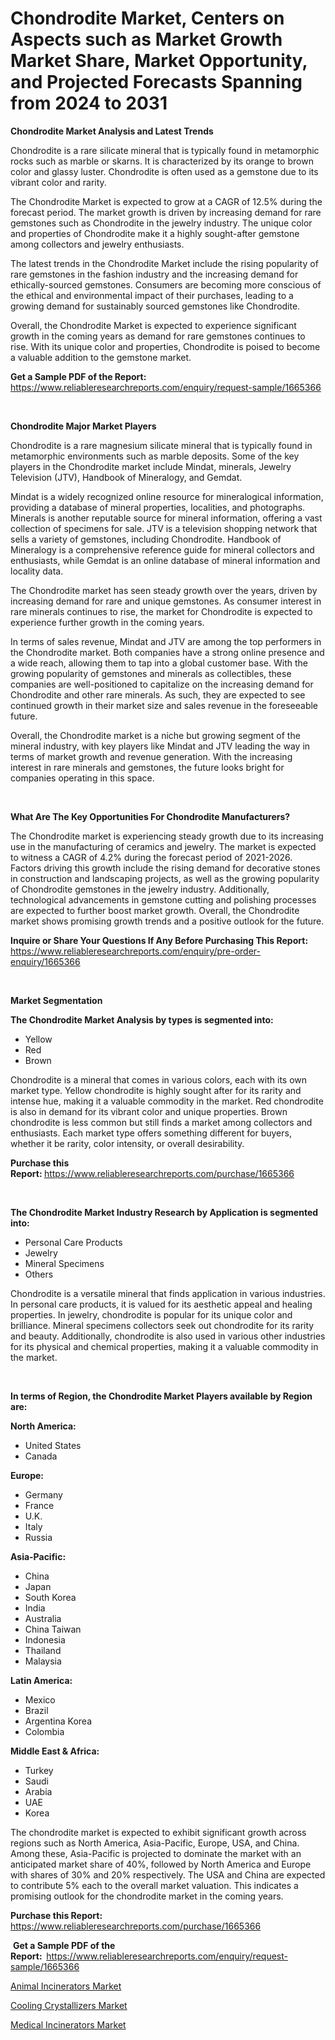 <p><h1>Chondrodite Market, Centers on Aspects such as Market Growth Market Share, Market Opportunity, and Projected Forecasts Spanning from 2024 to 2031</h1></p><p><strong>Chondrodite Market Analysis and Latest Trends</strong></p>
<p><p>Chondrodite is a rare silicate mineral that is typically found in metamorphic rocks such as marble or skarns. It is characterized by its orange to brown color and glassy luster. Chondrodite is often used as a gemstone due to its vibrant color and rarity.</p><p>The Chondrodite Market is expected to grow at a CAGR of 12.5% during the forecast period. The market growth is driven by increasing demand for rare gemstones such as Chondrodite in the jewelry industry. The unique color and properties of Chondrodite make it a highly sought-after gemstone among collectors and jewelry enthusiasts.</p><p>The latest trends in the Chondrodite Market include the rising popularity of rare gemstones in the fashion industry and the increasing demand for ethically-sourced gemstones. Consumers are becoming more conscious of the ethical and environmental impact of their purchases, leading to a growing demand for sustainably sourced gemstones like Chondrodite.</p><p>Overall, the Chondrodite Market is expected to experience significant growth in the coming years as demand for rare gemstones continues to rise. With its unique color and properties, Chondrodite is poised to become a valuable addition to the gemstone market.</p></p>
<p><strong>Get a Sample PDF of the Report:&nbsp;</strong> <a href="https://www.reliableresearchreports.com/enquiry/request-sample/1665366">https://www.reliableresearchreports.com/enquiry/request-sample/1665366</a></p>
<p>&nbsp;</p>
<p><strong>Chondrodite Major Market Players</strong></p>
<p><p>Chondrodite is a rare magnesium silicate mineral that is typically found in metamorphic environments such as marble deposits. Some of the key players in the Chondrodite market include Mindat, minerals, Jewelry Television (JTV), Handbook of Mineralogy, and Gemdat.</p><p>Mindat is a widely recognized online resource for mineralogical information, providing a database of mineral properties, localities, and photographs. Minerals is another reputable source for mineral information, offering a vast collection of specimens for sale. JTV is a television shopping network that sells a variety of gemstones, including Chondrodite. Handbook of Mineralogy is a comprehensive reference guide for mineral collectors and enthusiasts, while Gemdat is an online database of mineral information and locality data.</p><p>The Chondrodite market has seen steady growth over the years, driven by increasing demand for rare and unique gemstones. As consumer interest in rare minerals continues to rise, the market for Chondrodite is expected to experience further growth in the coming years.</p><p>In terms of sales revenue, Mindat and JTV are among the top performers in the Chondrodite market. Both companies have a strong online presence and a wide reach, allowing them to tap into a global customer base. With the growing popularity of gemstones and minerals as collectibles, these companies are well-positioned to capitalize on the increasing demand for Chondrodite and other rare minerals. As such, they are expected to see continued growth in their market size and sales revenue in the foreseeable future.</p><p>Overall, the Chondrodite market is a niche but growing segment of the mineral industry, with key players like Mindat and JTV leading the way in terms of market growth and revenue generation. With the increasing interest in rare minerals and gemstones, the future looks bright for companies operating in this space.</p></p>
<p>&nbsp;</p>
<p><strong>What Are The Key Opportunities For Chondrodite Manufacturers?</strong></p>
<p><p>The Chondrodite market is experiencing steady growth due to its increasing use in the manufacturing of ceramics and jewelry. The market is expected to witness a CAGR of 4.2% during the forecast period of 2021-2026. Factors driving this growth include the rising demand for decorative stones in construction and landscaping projects, as well as the growing popularity of Chondrodite gemstones in the jewelry industry. Additionally, technological advancements in gemstone cutting and polishing processes are expected to further boost market growth. Overall, the Chondrodite market shows promising growth trends and a positive outlook for the future.</p></p>
<p><strong>Inquire or Share Your Questions If Any Before Purchasing This Report:</strong> <a href="https://www.reliableresearchreports.com/enquiry/pre-order-enquiry/1665366">https://www.reliableresearchreports.com/enquiry/pre-order-enquiry/1665366</a></p>
<p>&nbsp;</p>
<p><strong>Market Segmentation</strong></p>
<p><strong>The Chondrodite Market Analysis by types is segmented into:</strong></p>
<p><ul><li>Yellow</li><li>Red</li><li>Brown</li></ul></p>
<p><p>Chondrodite is a mineral that comes in various colors, each with its own market type. Yellow chondrodite is highly sought after for its rarity and intense hue, making it a valuable commodity in the market. Red chondrodite is also in demand for its vibrant color and unique properties. Brown chondrodite is less common but still finds a market among collectors and enthusiasts. Each market type offers something different for buyers, whether it be rarity, color intensity, or overall desirability.</p></p>
<p><strong>Purchase this Report:&nbsp;</strong><a href="https://www.reliableresearchreports.com/purchase/1665366">https://www.reliableresearchreports.com/purchase/1665366</a></p>
<p>&nbsp;</p>
<p><strong>The Chondrodite Market Industry Research by Application is segmented into:</strong></p>
<p><ul><li>Personal Care Products</li><li>Jewelry</li><li>Mineral Specimens</li><li>Others</li></ul></p>
<p><p>Chondrodite is a versatile mineral that finds application in various industries. In personal care products, it is valued for its aesthetic appeal and healing properties. In jewelry, chondrodite is popular for its unique color and brilliance. Mineral specimens collectors seek out chondrodite for its rarity and beauty. Additionally, chondrodite is also used in various other industries for its physical and chemical properties, making it a valuable commodity in the market.</p></p>
<p>&nbsp;</p>
<p><strong>In terms of Region, the Chondrodite Market Players available by Region are:</strong></p>
<p>
    <p> <strong> North America: </strong>
        <ul>
            <li>United States</li>
            <li>Canada</li>
        </ul>
        </p> 
    <p> <strong> Europe: </strong>
        <ul>
            <li>Germany</li>
            <li>France</li>
            <li>U.K.</li>
            <li>Italy</li>
            <li>Russia</li>
        </ul>
        </p> 
    <p> <strong> Asia-Pacific: </strong>
        <ul>
            <li>China</li>
            <li>Japan</li>
            <li>South Korea</li>
            <li>India</li>
            <li>Australia</li>
            <li>China Taiwan</li>
            <li>Indonesia</li>
            <li>Thailand</li>
            <li>Malaysia</li>
        </ul>
        </p> 
    <p> <strong> Latin America: </strong>
        <ul>
            <li>Mexico</li>
            <li>Brazil</li>
            <li>Argentina Korea</li>
            <li>Colombia</li>
        </ul>
        </p> 
    <p> <strong> Middle East & Africa: </strong>
        <ul>
            <li>Turkey</li>
            <li>Saudi</li>
            <li>Arabia</li>
            <li>UAE</li>
            <li>Korea</li>
        </ul>
    </p>
    </p>
<p><p>The chondrodite market is expected to exhibit significant growth across regions such as North America, Asia-Pacific, Europe, USA, and China. Among these, Asia-Pacific is projected to dominate the market with an anticipated market share of 40%, followed by North America and Europe with shares of 30% and 20% respectively. The USA and China are expected to contribute 5% each to the overall market valuation. This indicates a promising outlook for the chondrodite market in the coming years.</p></p>
<p><strong>Purchase this Report: </strong><a href="https://www.reliableresearchreports.com/purchase/1665366">https://www.reliableresearchreports.com/purchase/1665366</a></p>
<p>&nbsp;<strong>Get a Sample PDF of the Report:&nbsp;&nbsp;</strong><a href="https://www.reliableresearchreports.com/enquiry/request-sample/1665366">https://www.reliableresearchreports.com/enquiry/request-sample/1665366</a></p>
<p><strong></strong></p>
<p><p><a href="https://view.publitas.com/reportprime-1/animal-incinerators-market-size-2023-2030-global-industrial-analysis-key-geographical-regions-market-share-top-key-players-product-types-and-forecast-research-report/">Animal Incinerators Market</a></p><p><a href="https://view.publitas.com/reportprime-1/cooling-crystallizers-market-offer-valuable-insights-into-market-size-market-share-market-trends-and-projections-spanning-from-2023-to-2030/">Cooling Crystallizers Market</a></p><p><a href="https://view.publitas.com/reportprime-1/medical-incinerators-market-provides-detailed-segmentation-of-this-market-based-on-type-application-and-region-and-forecast-for-the-period-from-2023-2030/">Medical Incinerators Market</a></p></p>